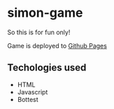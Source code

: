 # simon-game

So this is for fun only!

Game is deployed to [Github Pages](https://malmgrenola.github.io/simon-game/)

## Techologies used

- HTML
- Javascript
- Bottest
